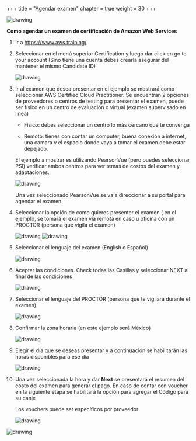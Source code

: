 +++ 
title = "Agendar examen" 
chapter = true 
weight = 30 
+++

<img src="images/logo-bar.png" alt="drawing"/>

**Como agendar un examen de certificación de Amazon Web Services**

1. Ir a https://www.aws.training/

1. Seleccionar en el menú superior Certification y luego dar click en go to your account (Sino tiene una cuenta debes crearla asegurar del mantener el mismo Candidate ID)

    <img src="images/Picture1.png" alt="drawing"/>

1. Ir al examen que desea presentar en el ejemplo se mostrará como seleccionar AWS Certified Cloud Practitioner. Se encuentran 2 opciones de proveedores o centros de testing para presentar el examen, puede ser físico en un centro de evaluación o virtual (examen supervisado en linea)

    - Físico: debes seleccionar un centro lo más cercano que te convenga

    - Remoto: tienes con contar un computer, buena conexión a internet, una camara y el espacio donde vaya a tomar el examen debe estar depejado. 

    El ejemplo a mostrar es utilizando PearsonVue (pero puedes seleccionar PSI) verificar ambos centros para ver temas de costos del examen y adaptaciones.

    <img src="images/Picture2.png" alt="drawing"/>

    Una vez seleccionado PearsonVue se va a direccionar a su portal para agendar el examen.

1. Seleccionar la opción de como quieres presenter el examen ( en el ejemplo, se tomará el examen vía remota en caso u oficina con un PROCTOR (persona que vigila el examen)

    <img src="images/Picture3.png" alt="drawing"/>

    <img src="images/Picture4.png" alt="drawing"/>

1. Seleccionar el lenguaje del examen (English o Español)

    <img src="images/Picture5.png" alt="drawing"/>

1. Aceptar las condiciones. Check todas las Casillas y seleccionar NEXT al final de las condiciones


    <img src="images/Picture6.png" alt="drawing"/>

1. Seleccionar el lenguaje del PROCTOR (persona que te vigilará durante el examen)

    <img src="images/Picture7.png" alt="drawing"/>

1. Confirmar la zona horaria (en este ejemplo será México)

    <img src="images/Picture8.png" alt="drawing"/>

1. Elegir el día que se deseas presentar y a continuación se habilitarán las horas disponibles para ese día

    <img src="images/Picture9.png" alt="drawing"/>

1. Una vez seleccionada la hora y dar **Next** se presentará el resumen del costo del examen para generar el pago. En caso de contar con voucher en la siguiente etapa se habilitará la opción para agregar el Código para su canje

    Los vouchers puede ser específicos por proveedor

    <img src="images/Picture10.png" alt="drawing"/>

<img src="images/logo-bar.png" alt="drawing"/>